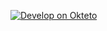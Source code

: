 [![Develop on Okteto](https://okteto.com/develop-okteto.svg)](https://cloud.okteto.com/deploy?repository=https://github.com/zzztimbo/pipeline-getting-started)


